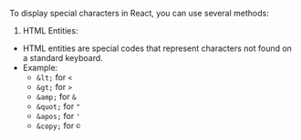 To display special characters in React, you can use several methods:

1. HTML Entities:

- HTML entities are special codes that represent characters not found on a standard keyboard.
- Example:
    - `&lt;` for `<`
    - `&gt;` for `>`
    - `&amp;` for `&`
    - `&quot;` for `"`
    - `&apos;` for `'`
    - `&copy;` for `©`